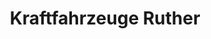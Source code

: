 ---
title: "Kraftfahrzeuge Ruther"
url: /friedrichshafen/kraftfahrzeuge-ruther/
shop: Autowerkstatt
---